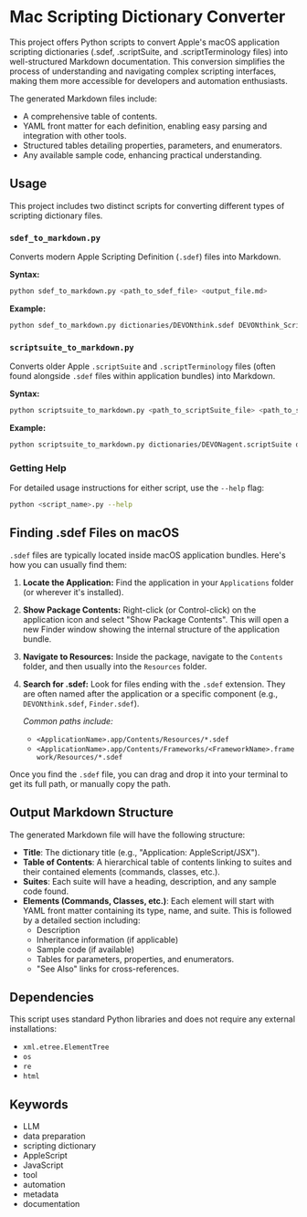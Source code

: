 # Mac Scripting Dictionary Converter

This project offers Python scripts to convert Apple's macOS application scripting dictionaries (.sdef, .scriptSuite, and .scriptTerminology files) into well-structured Markdown documentation. This conversion simplifies the process of understanding and navigating complex scripting interfaces, making them more accessible for developers and automation enthusiasts.

The generated Markdown files include:
- A comprehensive table of contents.
- YAML front matter for each definition, enabling easy parsing and integration with other tools.
- Structured tables detailing properties, parameters, and enumerators.
- Any available sample code, enhancing practical understanding.

## Usage

This project includes two distinct scripts for converting different types of scripting dictionary files.

### `sdef_to_markdown.py`

Converts modern Apple Scripting Definition (`.sdef`) files into Markdown.

**Syntax:**
```bash
python sdef_to_markdown.py <path_to_sdef_file> <output_file.md>
```

**Example:**
```bash
python sdef_to_markdown.py dictionaries/DEVONthink.sdef DEVONthink_Scripting_Dictionary.md
```

### `scriptsuite_to_markdown.py`

Converts older Apple `.scriptSuite` and `.scriptTerminology` files (often found alongside `.sdef` files within application bundles) into Markdown.

**Syntax:**
```bash
python scriptsuite_to_markdown.py <path_to_scriptSuite_file> <path_to_scriptTerminology_file> <output_file.md>
```

**Example:**
```bash
python scriptsuite_to_markdown.py dictionaries/DEVONagent.scriptSuite dictionaries/DEVONagent.scriptTerminology DEVONagent_Scripting_Dictionary.md
```

### Getting Help

For detailed usage instructions for either script, use the `--help` flag:
```bash
python <script_name>.py --help
```

## Finding .sdef Files on macOS

`.sdef` files are typically located inside macOS application bundles. Here's how you can usually find them:

1.  **Locate the Application:** Find the application in your `Applications` folder (or wherever it's installed).
2.  **Show Package Contents:** Right-click (or Control-click) on the application icon and select "Show Package Contents". This will open a new Finder window showing the internal structure of the application bundle.
3.  **Navigate to Resources:** Inside the package, navigate to the `Contents` folder, and then usually into the `Resources` folder.
4.  **Search for .sdef:** Look for files ending with the `.sdef` extension. They are often named after the application or a specific component (e.g., `DEVONthink.sdef`, `Finder.sdef`).

    *Common paths include:*
    *   `<ApplicationName>.app/Contents/Resources/*.sdef`
    *   `<ApplicationName>.app/Contents/Frameworks/<FrameworkName>.framework/Resources/*.sdef`

Once you find the `.sdef` file, you can drag and drop it into your terminal to get its full path, or manually copy the path.

## Output Markdown Structure

The generated Markdown file will have the following structure:

*   **Title**: The dictionary title (e.g., "Application: AppleScript/JSX").
*   **Table of Contents**: A hierarchical table of contents linking to suites and their contained elements (commands, classes, etc.).
*   **Suites**: Each suite will have a heading, description, and any sample code found.
*   **Elements (Commands, Classes, etc.)**: Each element will start with YAML front matter containing its type, name, and suite. This is followed by a detailed section including:
    *   Description
    *   Inheritance information (if applicable)
    *   Sample code (if available)
    *   Tables for parameters, properties, and enumerators.
    *   "See Also" links for cross-references.

## Dependencies

This script uses standard Python libraries and does not require any external installations:

*   `xml.etree.ElementTree`
*   `os`
*   `re`
*   `html`

## Keywords

- LLM
- data preparation
- scripting dictionary
- AppleScript
- JavaScript
- tool
- automation
- metadata
- documentation
